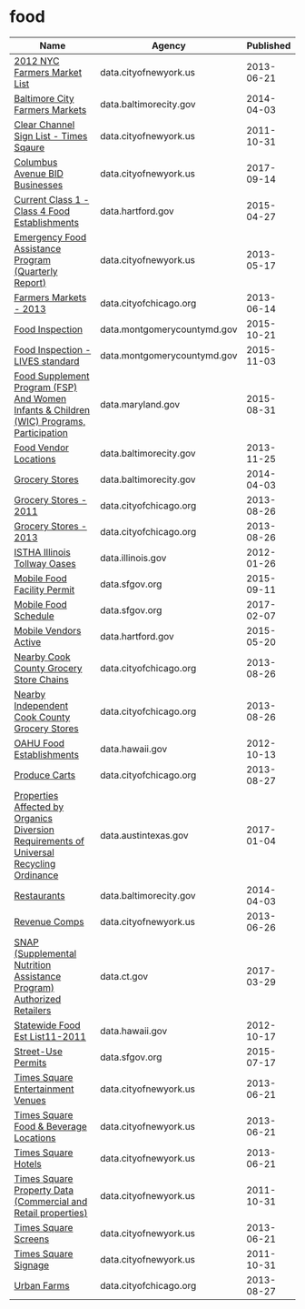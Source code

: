 # food

Name | Agency | Published
---- | ---- | ---------
[2012 NYC Farmers Market List](../socrata/b7kx-qikm.md) | data.cityofnewyork.us | 2013-06-21
[Baltimore City Farmers Markets](../socrata/atzp-3tnt.md) | data.baltimorecity.gov | 2014-04-03
[Clear Channel Sign List - Times Sqaure](../socrata/wjtn-s4z7.md) | data.cityofnewyork.us | 2011-10-31
[Columbus Avenue BID Businesses](../socrata/h5nh-eqde.md) | data.cityofnewyork.us | 2017-09-14
[Current Class 1 - Class 4 Food Establishments](../socrata/xkvv-76v8.md) | data.hartford.gov | 2015-04-27
[Emergency Food Assistance Program (Quarterly Report)](../socrata/mpqk-skis.md) | data.cityofnewyork.us | 2013-05-17
[Farmers Markets - 2013](../socrata/i8y3-ytj4.md) | data.cityofchicago.org | 2013-06-14
[Food Inspection](../socrata/5pue-gfbe.md) | data.montgomerycountymd.gov | 2015-10-21
[Food Inspection - LIVES standard](../socrata/ft84-r7wr.md) | data.montgomerycountymd.gov | 2015-11-03
[Food Supplement Program (FSP) And Women Infants & Children (WIC) Programs, Participation](../socrata/kazx-cq55.md) | data.maryland.gov | 2015-08-31
[Food Vendor Locations](../socrata/bqw3-z52q.md) | data.baltimorecity.gov | 2013-11-25
[Grocery Stores](../socrata/uuwk-975y.md) | data.baltimorecity.gov | 2014-04-03
[Grocery Stores - 2011](../socrata/4u6w-irs9.md) | data.cityofchicago.org | 2013-08-26
[Grocery Stores - 2013](../socrata/53t8-wyrc.md) | data.cityofchicago.org | 2013-08-26
[ISTHA Illinois Tollway Oases](../socrata/zyh4-gim7.md) | data.illinois.gov | 2012-01-26
[Mobile Food Facility Permit](../socrata/rqzj-sfat.md) | data.sfgov.org | 2015-09-11
[Mobile Food Schedule](../socrata/jjew-r69b.md) | data.sfgov.org | 2017-02-07
[Mobile Vendors Active](../socrata/gab7-hi8g.md) | data.hartford.gov | 2015-05-20
[Nearby Cook County Grocery Store Chains](../socrata/wryv-d7zf.md) | data.cityofchicago.org | 2013-08-26
[Nearby Independent Cook County Grocery Stores](../socrata/ddxq-pdr6.md) | data.cityofchicago.org | 2013-08-26
[OAHU Food Establishments](../socrata/qkvm-skze.md) | data.hawaii.gov | 2012-10-13
[Produce Carts](../socrata/divg-mhqk.md) | data.cityofchicago.org | 2013-08-27
[Properties Affected by Organics Diversion Requirements of Universal Recycling Ordinance](../socrata/a3pf-9u7n.md) | data.austintexas.gov | 2017-01-04
[Restaurants](../socrata/k5ry-ef3g.md) | data.baltimorecity.gov | 2014-04-03
[Revenue Comps](../socrata/sv6e-j8t9.md) | data.cityofnewyork.us | 2013-06-26
[SNAP (Supplemental Nutrition Assistance Program) Authorized Retailers](../socrata/2xqb-xbez.md) | data.ct.gov | 2017-03-29
[Statewide Food Est List11-2011](../socrata/9ekn-r3cm.md) | data.hawaii.gov | 2012-10-17
[Street-Use Permits](../socrata/b6tj-gt35.md) | data.sfgov.org | 2015-07-17
[Times Square Entertainment Venues](../socrata/jxdc-hnze.md) | data.cityofnewyork.us | 2013-06-21
[Times Square Food & Beverage Locations](../socrata/kh2m-kcyz.md) | data.cityofnewyork.us | 2013-06-21
[Times Square Hotels](../socrata/v8qe-fx6p.md) | data.cityofnewyork.us | 2013-06-21
[Times Square Property Data (Commercial and Retail properties)](../socrata/j86k-5i43.md) | data.cityofnewyork.us | 2011-10-31
[Times Square Screens](../socrata/n246-cev5.md) | data.cityofnewyork.us | 2013-06-21
[Times Square Signage](../socrata/6bzx-emuu.md) | data.cityofnewyork.us | 2011-10-31
[Urban Farms](../socrata/2a55-dhk8.md) | data.cityofchicago.org | 2013-08-27

